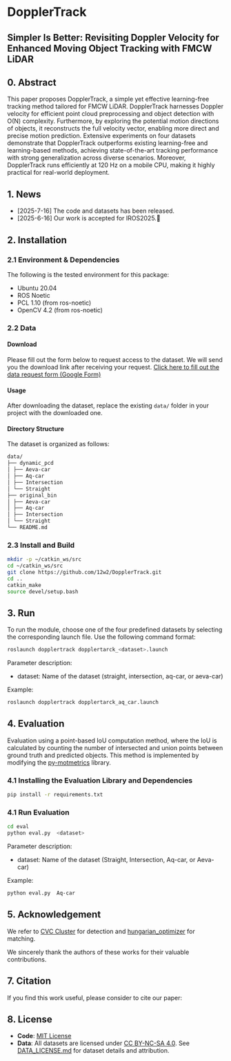 # DopplerTrack

## Simpler Is Better: Revisiting Doppler Velocity for Enhanced Moving Object Tracking with FMCW LiDAR

## 0. Abstract
This paper proposes DopplerTrack, a simple yet effective learning-free tracking method tailored for FMCW LiDAR. DopplerTrack harnesses Doppler velocity for efficient point cloud preprocessing and object detection with O(N) complexity. Furthermore, by exploring the potential motion directions of objects, it reconstructs the full velocity vector, enabling more direct and precise motion prediction. Extensive experiments on four datasets demonstrate that DopplerTrack outperforms existing learning-free and learning-based methods, achieving state-of-the-art tracking performance with strong generalization across diverse scenarios. Moreover, DopplerTrack runs efficiently at 120 Hz on a mobile CPU, making it highly practical for real-world deployment. 

## 1. News
- [2025-7-16] The code and datasets has been released.
- [2025-6-16] Our work is accepted for IROS2025.🎉

## 2. Installation

### 2.1 Environment & Dependencies

The following is the tested environment for this package:

- Ubuntu 20.04
- ROS Noetic
- PCL 1.10 (from ros-noetic)
- OpenCV 4.2 (from ros-noetic)

### 2.2 Data 
#### Download
Please fill out the form below to request access to the dataset. We will send you the download link after receiving your request.
[Click here to fill out the data request form (Google Form)](https://docs.google.com/forms/d/e/1FAIpQLSc2T57lVPA2QQ2BXVziZfxVbae0rwpnx1lm-ydJEMg_J5TYSQ/viewform?usp=dialog)

#### Usage
After downloading the dataset, replace the existing `data/` folder in your project with the downloaded one.

#### Directory Structure
The dataset is organized as follows:

```bash
data/
├── dynamic_pcd
│ ├── Aeva-car
│ ├── Aq-car
│ ├── Intersection
│ └── Straight
├── original_bin
│ ├── Aeva-car
│ ├── Aq-car
│ ├── Intersection
│ └── Straight
└── README.md
```

### 2.3 Install and Build

```bash
mkdir -p ~/catkin_ws/src
cd ~/catkin_ws/src
git clone https://github.com/12w2/DopplerTrack.git
cd ..
catkin_make
source devel/setup.bash
```

## 3. Run
To run the module, choose one of the four predefined datasets by selecting the corresponding launch file. Use the following command format:


```bash
roslaunch dopplertrack dopplertarck_<dataset>.launch 
```

Parameter description:
- dataset: Name of the dataset (straight, intersection, aq-car, or aeva-car)


Example:
```bash
roslaunch dopplertrack dopplertarck_aq_car.launch
```


## 4. Evaluation

Evaluation using a point-based IoU computation method,  where the IoU is calculated by counting the number of intersected and union points between ground truth and predicted objects.  This method is implemented by modifying the [py-motmetrics](https://github.com/cheind/py-motmetrics) library.

### 4.1 Installing the Evaluation Library and Dependencies
```bash
pip install -r requirements.txt
```

### 4.1 Run Evaluation
```bash
cd eval
python eval.py  <dataset>
```
Parameter description:
- dataset: Name of the dataset (Straight, Intersection, Aq-car, or Aeva-car)

Example:
```bash
python eval.py  Aq-car
```

## 5. Acknowledgement

We  refer to [CVC Cluster](https://github.com/wangx1996/Lidar-Segementation) for detection and [hungarian_optimizer](https://github.com/RocShi/hungarian_optimizer) for matching.

We sincerely thank the authors of these works for their valuable contributions.
## 7. Citation

If you find this work useful, please consider to cite our paper:

## 8. License

- **Code**: [MIT License](./LICENSE)
- **Data**: All datasets are licensed under [CC BY-NC-SA 4.0](https://creativecommons.org/licenses/by-nc-sa/4.0/). See [DATA_LICENSE.md](./DATA_LICENSE.md) for dataset details and attribution.
